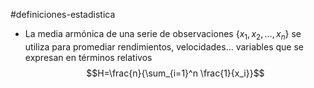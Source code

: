 #definiciones-estadistica 

- La media armónica de una serie de observaciones $\{x_1,x_2,...,x_n\}$ se utiliza para promediar rendimientos, velocidades... variables que se expresan en términos relativos
$$H=\frac{n}{\sum_{i=1}^n \frac{1}{x_i}}$$